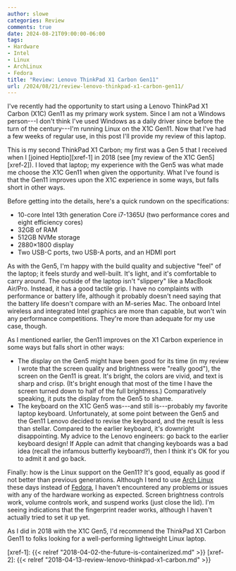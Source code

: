 ```yaml
---
author: slowe
categories: Review
comments: true
date: 2024-08-21T09:00:00-06:00
tags:
- Hardware
- Intel
- Linux
- ArchLinux
- Fedora
title: "Review: Lenovo ThinkPad X1 Carbon Gen11"
url: /2024/08/21/review-lenovo-thinkpad-x1-carbon-gen11/
---
```


I've recently had the opportunity to start using a Lenovo ThinkPad X1 Carbon (X1C) Gen11 as my primary work system. Since I am not a Windows person---I don't think I've used Windows as a daily driver since before the turn of the century---I'm running Linux on the X1C Gen11. Now that I've had a few weeks of regular use, in this post I'll provide my review of this laptop.<!--more-->

This is my second ThinkPad X1 Carbon; my first was a Gen 5 that I received when I [joined Heptio][xref-1] in 2018 (see [my review of the X1C Gen5][xref-2]). I loved that laptop; my experience with the Gen5 was what made me choose the X1C Gen11 when given the opportunity. What I've found is that the Gen11 improves upon the X1C experience in some ways, but falls short in other ways.

Before getting into the details, here's a quick rundown on the specifications:

* 10-core Intel 13th generation Core i7-1365U (two performance cores and eight efficiency cores)
* 32GB of RAM
* 512GB NVMe storage
* 2880&#215;1800 display
* Two USB-C ports, two USB-A ports, and an HDMI port

As with the Gen5, I'm happy with the build quality and subjective "feel" of the laptop; it feels sturdy and well-built. It's light, and it's comfortable to carry around. The outside of the laptop isn't "slippery" like a MacBook Air/Pro. Instead, it has a good tactile grip. I have no complaints with performance or battery life, although it probably doesn't need saying that the battery life doesn't compare with an M-series Mac. The onboard Intel wireless and integrated Intel graphics are more than capable, but won't win any performance competitions. They're more than adequate for my use case, though.

As I mentioned earlier, the Gen11 improves on the X1 Carbon experience in some ways but falls short in other ways:

* The display on the Gen5 might have been good for its time (in my review I wrote that the screen quality and brightness were "really good"), the screen on the Gen11 is great. It's bright, the colors are vivid, and text is sharp and crisp. (It's bright enough that most of the time I have the screen turned down to half of the full brightness.) Comparatively speaking, it puts the display from the Gen5 to shame.
* The keyboard on the X1C Gen5 was---and still is---probably my favorite laptop keyboard. Unfortunately, at some point between the Gen5 and the Gen11 Lenovo decided to revise the keyboard, and the result is less than stellar. Compared to the earlier keyboard, it's downright disappointing. My advice to the Lenovo engineers: go back to the earlier keyboard design! If Apple can admit that changing keyboards was a bad idea (recall the infamous butterfly keyboard?), then I think it's OK for you to admit it and go back.

Finally: how is the Linux support on the Gen11? It's good, equally as good if not better than previous generations. Although I tend to use [Arch Linux][link-1] these days instead of [Fedora][link-2], I haven't encountered any problems or issues with any of the hardware working as expected. Screen brightness controls work, volume controls work, and suspend works (just close the lid). I'm seeing indications that the fingerprint reader works, although I haven't actually tried to set it up yet.

As I did in 2018 with the X1C Gen5, I'd recommend the ThinkPad X1 Carbon Gen11 to folks looking for a well-performing lightweight Linux laptop.

[link-1]: https://archlinux.org/
[link-2]: https://fedoraproject.org/
[xref-1]: {{< relref "2018-04-02-the-future-is-containerized.md" >}}
[xref-2]: {{< relref "2018-04-13-review-lenovo-thinkpad-x1-carbon.md" >}}
